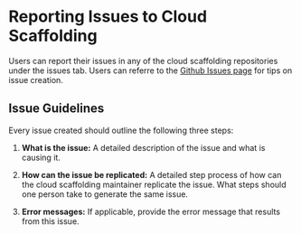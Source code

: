 # Reporting Issues to Cloud Scaffolding
Users can report their issues in any of the cloud scaffolding repositories under the issues tab. Users can referre to the [Github Issues page](https://help.github.com/articles/about-issue-and-pull-request-templates/) for tips on issue creation.

## Issue Guidelines
Every issue created should outline the following three steps:

1. **What is the issue:**
  A detailed description of the issue and what is causing it.

2. **How can the issue be replicated:**
  A detailed step process of how can the cloud scaffolding maintainer replicate the issue. What steps should one person take to generate the same issue.
3. **Error messages:**
  If applicable, provide the error message that results from this issue.  
